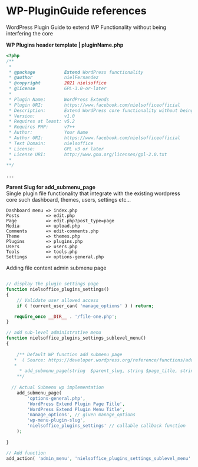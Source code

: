 # WP-PluginGuide references
WordPress Plugin Guide to extend WP Functionality without being interfering the core 

__WP Plugins header template | pluginName.php__
```PHP
<?php 
/**
 *
 * @package           Extend WordPress functionality
 * @author            nielFernandez
 * @copyright         2021 nielsoffice
 * @license           GPL-3.0-or-later
 *
 * Plugin Name:       WordPress Extends
 * Plugin URI:        https://www.facebook.com/nielsofficeofficial
 * Description:       Extend WordPress core functionality without being interfer the core files such as Dashboard, Widget, Users, Settings etc...
 * Version:           v1.0
 * Requires at least: v5.2
 * Requires PHP:      v7++
 * Author:            Your Name
 * Author URI:        https://www.facebook.com/nielsofficeofficial
 * Text Domain:       nielsoffice
 * License:           GPL v3 or later
 * License URI:       http://www.gnu.org/licenses/gpl-2.0.txt
 *
**/

...

```

__Parent Slug for add_submenu_page__ <br />
Single plugin file functionality that integrate with the existing wordpress core such dashboard, themes, users, settings etc...
```
Dashboard menu => index.php 
Posts          => edit.php  
Page           => edit.php?post_type=page 
Media          => upload.php 
Comments       => edit-comments.php 
Theme          => themes.php  
Plugins        => plugins.php 
Users          => users.php   
Tools          => tools.php   
Settings       => options-general.php 
```
Adding file content admin submenu page

```PHP

// display the plugin settings page
function nielsoffice_plugins_settings() 
{
	// Validate user allowed access
	if ( !current_user_can( 'manage_options' ) ) return;

   require_once __DIR__ . '/file-one.php';
}

// add sub-level administrative menu
function nielsoffice_plugins_settings_sublevel_menu() 
{
	
	/** Default WP function add submenu page 
   *  ( Source: https://developer.wordpress.org/reference/functions/add_submenu_page/ )
   * 
	 * add_submenu_page(string  $parent_slug, string $page_title, string $menu_title, string $capability, string $menu_slug, callable $function = '');
	**/
  
  // Actual Submenu wp implementation 
	add_submenu_page(
		'options-general.php',
		'WordPress Extend Plugin Page Title',
		'WordPress Extend Plugin Menu Title',
		'manage_options', // given manage_options
		'wp-menu-plugin-slug',
		'nielsoffice_plugins_settings' // callable callback function
	);
	
}

// Add function 
add_action( 'admin_menu', 'nielsoffice_plugins_settings_sublevel_menu' );

```
